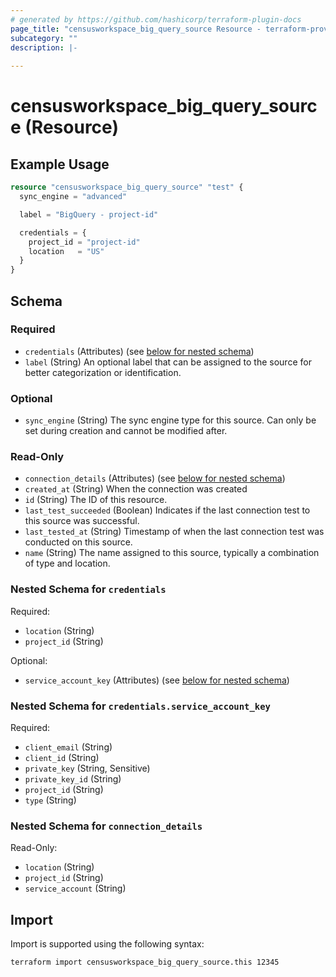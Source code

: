 ```yaml
---
# generated by https://github.com/hashicorp/terraform-plugin-docs
page_title: "censusworkspace_big_query_source Resource - terraform-provider-censusworkspace"
subcategory: ""
description: |-
  
---
```


# censusworkspace_big_query_source (Resource)



## Example Usage

```terraform
resource "censusworkspace_big_query_source" "test" {
  sync_engine = "advanced"

  label = "BigQuery - project-id"

  credentials = {
    project_id = "project-id"
    location   = "US"
  }
}
```

<!-- schema generated by tfplugindocs -->
## Schema

### Required

- `credentials` (Attributes) (see [below for nested schema](#nestedatt--credentials))
- `label` (String) An optional label that can be assigned to the source for better categorization or identification.

### Optional

- `sync_engine` (String) The sync engine type for this source. Can only be set during creation and cannot be modified after.

### Read-Only

- `connection_details` (Attributes) (see [below for nested schema](#nestedatt--connection_details))
- `created_at` (String) When the connection was created
- `id` (String) The ID of this resource.
- `last_test_succeeded` (Boolean) Indicates if the last connection test to this source was successful.
- `last_tested_at` (String) Timestamp of when the last connection test was conducted on this source.
- `name` (String) The name assigned to this source, typically a combination of type and location.

<a id="nestedatt--credentials"></a>
### Nested Schema for `credentials`

Required:

- `location` (String)
- `project_id` (String)

Optional:

- `service_account_key` (Attributes) (see [below for nested schema](#nestedatt--credentials--service_account_key))

<a id="nestedatt--credentials--service_account_key"></a>
### Nested Schema for `credentials.service_account_key`

Required:

- `client_email` (String)
- `client_id` (String)
- `private_key` (String, Sensitive)
- `private_key_id` (String)
- `project_id` (String)
- `type` (String)



<a id="nestedatt--connection_details"></a>
### Nested Schema for `connection_details`

Read-Only:

- `location` (String)
- `project_id` (String)
- `service_account` (String)

## Import

Import is supported using the following syntax:

```shell
terraform import censusworkspace_big_query_source.this 12345
```
